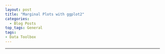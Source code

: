 ```yaml
---
layout: post
title: "Marginal Plots with ggplot2"
categories:
  - Blog Posts
top_tags: General
tags:
- Data Toolbox
---
```


<hr>











